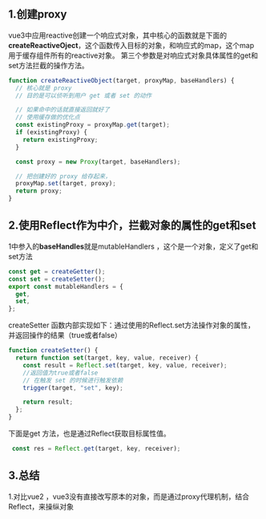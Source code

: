 ﻿## 1.创建proxy
vue3中应用reactive创建一个响应式对象，其中核心的函数就是下面的**createReactiveOject**，这个函数传入目标的对象，和响应式的map，这个map用于缓存组件所有的reactive对象。
	第三个参数是对响应式对象具体属性的get和set方法拦截的操作方法。
```javascript
function createReactiveObject(target, proxyMap, baseHandlers) {
  // 核心就是 proxy
  // 目的是可以侦听到用户 get 或者 set 的动作

  // 如果命中的话就直接返回就好了
  // 使用缓存做的优化点
  const existingProxy = proxyMap.get(target);
  if (existingProxy) {
    return existingProxy;
  }

  const proxy = new Proxy(target, baseHandlers);

  // 把创建好的 proxy 给存起来，
  proxyMap.set(target, proxy);
  return proxy;
}
```

## 2.使用Reflect作为中介，拦截对象的属性的get和set
1中参入的**baseHandles**就是mutableHandlers ，这个是一个对象，定义了get和set方法
```javascript
const get = createGetter();
const set = createSetter();
export const mutableHandlers = {
  get,
  set,
};
```
createSetter 函数内部实现如下：通过使用的Reflect.set方法操作对象的属性，并返回操作的结果（true或者false）
```javascript
function createSetter() {
  return function set(target, key, value, receiver) {
    const result = Reflect.set(target, key, value, receiver);
    //返回值为true或者false
    // 在触发 set 的时候进行触发依赖
    trigger(target, "set", key);

    return result;
  };
}
```
下面是get 方法，也是通过Reflect获取目标属性值。
```javascript
 const res = Reflect.get(target, key, receiver);
```
## 3.总结
1.对比vue2 ，vue3没有直接改写原本的对象，而是通过proxy代理机制，结合Reflect，来操纵对象
